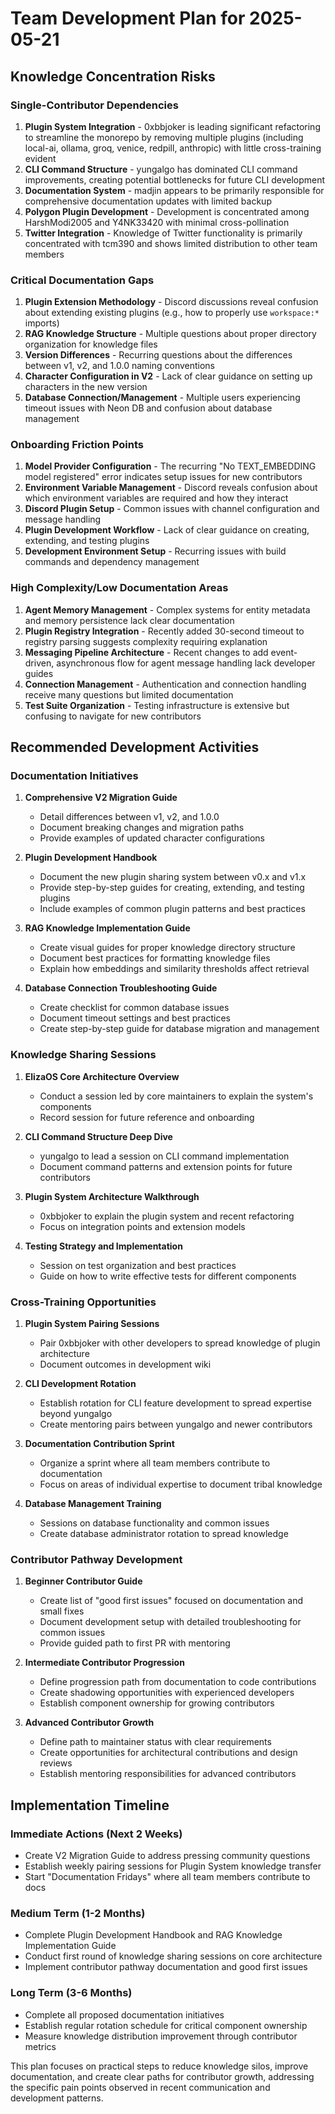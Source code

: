 # Team Development Plan for 2025-05-21

## Knowledge Concentration Risks

### Single-Contributor Dependencies
1. **Plugin System Integration** - 0xbbjoker is leading significant refactoring to streamline the monorepo by removing multiple plugins (including local-ai, ollama, groq, venice, redpill, anthropic) with little cross-training evident
2. **CLI Command Structure** - yungalgo has dominated CLI command improvements, creating potential bottlenecks for future CLI development
3. **Documentation System** - madjin appears to be primarily responsible for comprehensive documentation updates with limited backup
4. **Polygon Plugin Development** - Development is concentrated among HarshModi2005 and Y4NK33420 with minimal cross-pollination
5. **Twitter Integration** - Knowledge of Twitter functionality is primarily concentrated with tcm390 and shows limited distribution to other team members

### Critical Documentation Gaps

1. **Plugin Extension Methodology** - Discord discussions reveal confusion about extending existing plugins (e.g., how to properly use `workspace:*` imports)
2. **RAG Knowledge Structure** - Multiple questions about proper directory organization for knowledge files
3. **Version Differences** - Recurring questions about the differences between v1, v2, and 1.0.0 naming conventions
4. **Character Configuration in V2** - Lack of clear guidance on setting up characters in the new version
5. **Database Connection/Management** - Multiple users experiencing timeout issues with Neon DB and confusion about database management

### Onboarding Friction Points

1. **Model Provider Configuration** - The recurring "No TEXT_EMBEDDING model registered" error indicates setup issues for new contributors
2. **Environment Variable Management** - Discord reveals confusion about which environment variables are required and how they interact
3. **Discord Plugin Setup** - Common issues with channel configuration and message handling
4. **Plugin Development Workflow** - Lack of clear guidance on creating, extending, and testing plugins
5. **Development Environment Setup** - Recurring issues with build commands and dependency management

### High Complexity/Low Documentation Areas

1. **Agent Memory Management** - Complex systems for entity metadata and memory persistence lack clear documentation
2. **Plugin Registry Integration** - Recently added 30-second timeout to registry parsing suggests complexity requiring explanation
3. **Messaging Pipeline Architecture** - Recent changes to add event-driven, asynchronous flow for agent message handling lack developer guides
4. **Connection Management** - Authentication and connection handling receive many questions but limited documentation
5. **Test Suite Organization** - Testing infrastructure is extensive but confusing to navigate for new contributors

## Recommended Development Activities

### Documentation Initiatives

1. **Comprehensive V2 Migration Guide**
   - Detail differences between v1, v2, and 1.0.0
   - Document breaking changes and migration paths
   - Provide examples of updated character configurations

2. **Plugin Development Handbook**
   - Document the new plugin sharing system between v0.x and v1.x
   - Provide step-by-step guides for creating, extending, and testing plugins
   - Include examples of common plugin patterns and best practices

3. **RAG Knowledge Implementation Guide**
   - Create visual guides for proper knowledge directory structure
   - Document best practices for formatting knowledge files
   - Explain how embeddings and similarity thresholds affect retrieval

4. **Database Connection Troubleshooting Guide**
   - Create checklist for common database issues
   - Document timeout settings and best practices
   - Create step-by-step guide for database migration and management

### Knowledge Sharing Sessions

1. **ElizaOS Core Architecture Overview**
   - Conduct a session led by core maintainers to explain the system's components
   - Record session for future reference and onboarding

2. **CLI Command Structure Deep Dive**
   - yungalgo to lead a session on CLI command implementation
   - Document command patterns and extension points for future contributors

3. **Plugin System Architecture Walkthrough**
   - 0xbbjoker to explain the plugin system and recent refactoring
   - Focus on integration points and extension models

4. **Testing Strategy and Implementation**
   - Session on test organization and best practices
   - Guide on how to write effective tests for different components

### Cross-Training Opportunities

1. **Plugin System Pairing Sessions**
   - Pair 0xbbjoker with other developers to spread knowledge of plugin architecture
   - Document outcomes in development wiki

2. **CLI Development Rotation**
   - Establish rotation for CLI feature development to spread expertise beyond yungalgo
   - Create mentoring pairs between yungalgo and newer contributors

3. **Documentation Contribution Sprint**
   - Organize a sprint where all team members contribute to documentation
   - Focus on areas of individual expertise to document tribal knowledge

4. **Database Management Training**
   - Sessions on database functionality and common issues
   - Create database administrator rotation to spread knowledge

### Contributor Pathway Development

1. **Beginner Contributor Guide**
   - Create list of "good first issues" focused on documentation and small fixes
   - Document development setup with detailed troubleshooting for common issues
   - Provide guided path to first PR with mentoring

2. **Intermediate Contributor Progression**
   - Define progression path from documentation to code contributions
   - Create shadowing opportunities with experienced developers
   - Establish component ownership for growing contributors

3. **Advanced Contributor Growth**
   - Define path to maintainer status with clear requirements
   - Create opportunities for architectural contributions and design reviews
   - Establish mentoring responsibilities for advanced contributors

## Implementation Timeline

### Immediate Actions (Next 2 Weeks)
- Create V2 Migration Guide to address pressing community questions
- Establish weekly pairing sessions for Plugin System knowledge transfer
- Start "Documentation Fridays" where all team members contribute to docs

### Medium Term (1-2 Months)
- Complete Plugin Development Handbook and RAG Knowledge Implementation Guide
- Conduct first round of knowledge sharing sessions on core architecture
- Implement contributor pathway documentation and good first issues

### Long Term (3-6 Months)
- Complete all proposed documentation initiatives
- Establish regular rotation schedule for critical component ownership
- Measure knowledge distribution improvement through contributor metrics

This plan focuses on practical steps to reduce knowledge silos, improve documentation, and create clear paths for contributor growth, addressing the specific pain points observed in recent communication and development patterns.